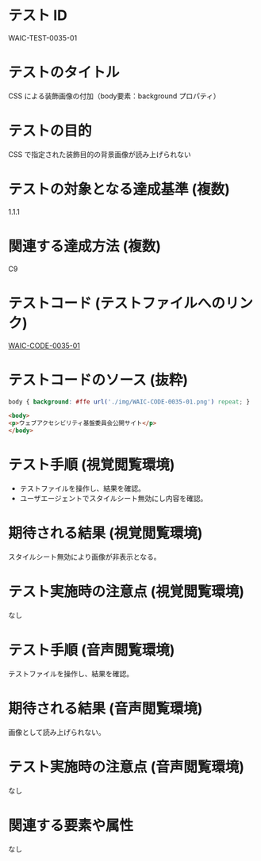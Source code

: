 # テスト ID
WAIC-TEST-0035-01

# テストのタイトル
CSS による装飾画像の付加（body要素：background プロパティ）

# テストの目的
CSS で指定された装飾目的の背景画像が読み上げられない

# テストの対象となる達成基準 (複数) 
1.1.1

# 関連する達成方法 (複数)
C9

# テストコード (テストファイルへのリンク)
[WAIC-CODE-0035-01](https://waic.github.io/as_test/WAIC-CODE/WAIC-CODE-0035-01.html)

# テストコードのソース (抜粋)
```CSS
body { background: #ffe url('./img/WAIC-CODE-0035-01.png') repeat; }
```

```html
<body>
<p>ウェブアクセシビリティ基盤委員会公開サイト</p>
</body>
```

# テスト手順 (視覚閲覧環境)
- テストファイルを操作し、結果を確認。
- ユーザエージェントでスタイルシート無効にし内容を確認。

# 期待される結果 (視覚閲覧環境)
スタイルシート無効により画像が非表示となる。

# テスト実施時の注意点 (視覚閲覧環境)
なし

# テスト手順 (音声閲覧環境)
テストファイルを操作し、結果を確認。

# 期待される結果 (音声閲覧環境)
画像として読み上げられない。

# テスト実施時の注意点 (音声閲覧環境)
なし

# 関連する要素や属性
なし
